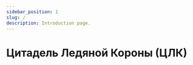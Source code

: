```yaml
---
sidebar_position: 1
slug: /
description: Introduction page.
---
```


# Цитадель Ледяной Короны (ЦЛК)
